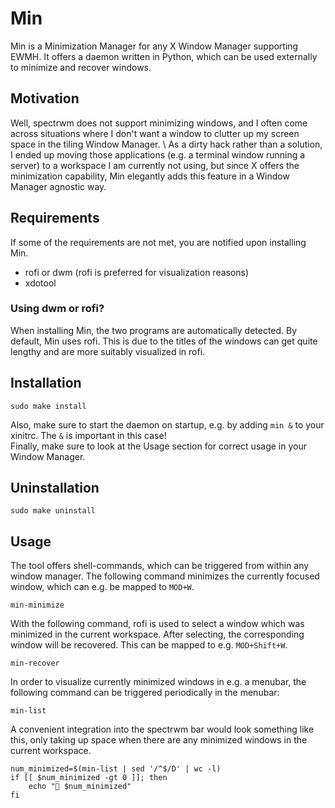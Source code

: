 # Min

Min is a Minimization Manager for any X Window Manager supporting EWMH.
It offers a daemon written in Python, which can be used externally to minimize and recover windows.

## Motivation
Well, spectrwm does not support minimizing windows, and I often come across situations where I don't want a window to clutter up my screen space in the tiling Window Manager. \ 
As a dirty hack rather than a solution, I ended up moving those applications (e.g. a terminal window running a server) to a workspace I am currently not using, but since X offers the minimization capability, Min elegantly adds this feature in a Window Manager agnostic way.

## Requirements
If some of the requirements are not met, you are notified upon installing Min.

- rofi or dwm (rofi is preferred for visualization reasons)
- xdotool

### Using dwm or rofi?
When installing Min, the two programs are automatically detected.
By default, Min uses rofi.
This is due to the titles of the windows can get quite lengthy and are more suitably visualized in rofi.

## Installation
```shell
sudo make install
```
Also, make sure to start the daemon on startup, e.g. by adding `min &` to your xinitrc.
The `&` is important in this case! \
Finally, make sure to look at the Usage section for correct usage in your Window Manager.

## Uninstallation
```shell
sudo make uninstall
```

## Usage

The tool offers shell-commands, which can be triggered from within any window manager.
The following command minimizes the currently focused window, which can e.g. be mapped to `MOD+W`.
```shell
min-minimize
```
With the following command, rofi is used to select a window which was minimized in the current workspace.
After selecting, the corresponding window will be recovered. This can be mapped to e.g. `MOD+Shift+W`.
```shell
min-recover
```
In order to visualize currently minimized windows in e.g. a menubar, the following command can be triggered periodically in the menubar:
```shell
min-list
```
A convenient integration into the spectrwm bar would look something like this, only taking up space when there are any minimized windows in the current workspace.
```shell
num_minimized=$(min-list | sed '/^$/D' | wc -l)
if [[ $num_minimized -gt 0 ]]; then
    echo " $num_minimized"
fi
```
